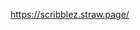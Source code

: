 https://scribblez.straw.page/

<!---
Squirtl3z/Squirtl3z is a ✨ special ✨ repository because its `README.md` (this file) appears on your GitHub profile.
You can click the Preview link to take a look at your changes.
--->
